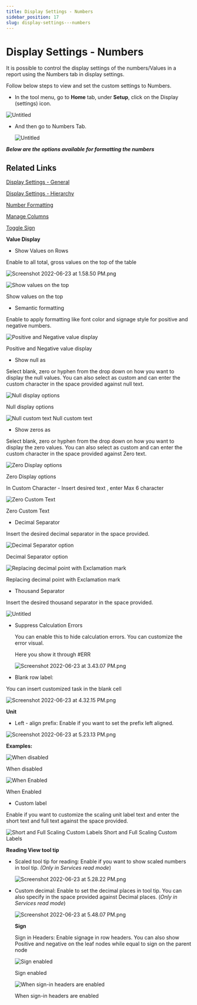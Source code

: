 ```yaml
---
title: Display Settings - Numbers
sidebar_position: 17
slug: display-settings---numbers
---
```



# Display Settings - Numbers

It is possible to control the display settings of the numbers/Values in a report using the Numbers tab in display settings.

Follow below steps to view and set the custom settings to Numbers.

- In the tool menu, go to **Home** tab, under **Setup**, click on the Display (settings) icon.

![Untitled](/img/Setting/Number/number1.png)

- And then go to Numbers Tab.
    
    ![Untitled](/img/Setting/Number/number2.png)

***Below are the options available for formatting the numbers***

## Related Links

[Display Settings - General](settings/display-settings---general/)

[Display Settings - Hierarchy](https://www.notion.so/Display-Settings-Hierarchy-3b103cd8025f4b5994049e6508020396)

[Number Formatting](build/number-formatting)

[Manage Columns](build/Managecolumn)

[Toggle Sign](https://www.notion.so/Toggle-Sign-7162aaf3d14348f9af5fb942ee0fc73e)

**Value Display** 

- Show Values on Rows

Enable to all total, gross values on the top of the table

![Screenshot 2022-06-23 at 1.58.50 PM.png](/img/Setting/Number/number3.png)

![Show values on the top](/img/Setting/Number/number4.png)

Show values on the top

- Semantic formatting

Enable to apply formatting like font color and signage style for positive and negative numbers.

![Positive and Negative value display](/img/Setting/Number/number5.png)

Positive and Negative value display

- Show null as

Select blank, zero or hyphen from the drop down on how you want to display the null values. You can also select as custom and can enter the custom character in the space provided against null text.

![Null display options](/img/Setting/Number/number6.png)

Null display options

![Null custom text](/img/Setting/Number/number7.png)
Null custom text

- Show zeros as

Select blank, zero or hyphen from the drop down on how you want to display the zero values. You can also select as custom and can enter the custom character in the space provided against Zero text.

![Zero Display options](/img/Setting/Number/number8.png)

Zero Display options

In Custom Character - Insert desired text , enter Max 6 character

![Zero Custom Text](/img/Setting/Number/number9.png)

Zero Custom Text

- Decimal Separator

Insert the desired decimal separator in the space provided.

![Decimal Separator option](/img/Setting/Number/number10.png)

Decimal Separator option

![Replacing decimal point with Exclamation mark](/img/Setting/Number/number11.png)

Replacing decimal point with Exclamation mark

- Thousand Separator

Insert the desired thousand separator in the space provided.

![Untitled](/img/Setting/Number/number12.png)

- Suppress Calculation Errors
    
    You can enable this to hide calculation errors. You can customize the error visual.
    
    Here you show it through #ERR
    
    ![Screenshot 2022-06-23 at 3.43.07 PM.png](/img/Setting/Number/number13.png)
    

- Blank row label:

You can insert customized task in the blank cell

![Screenshot 2022-06-23 at 4.32.15 PM.png](/img/Setting/Number/number14.png)

**Unit**

- Left - align prefix: Enable if you want to set the prefix left aligned.

![Screenshot 2022-06-23 at 5.23.13 PM.png](/img/Setting/Number/number15.png)

**Examples:**

![When disabled](/img/Setting/Number/number16.png)

When disabled

![When Enabled](/img/Setting/Number/number17.png)

When Enabled

- Custom label

Enable if you want to customize the scaling unit label text and enter the short text and full text against the space provided.

![Short and Full Scaling Custom Labels](/img/Setting/Number/number18.png)
Short and Full Scaling Custom Labels

**Reading View tool tip**

- Scaled tool tip for reading: Enable if you want to show scaled numbers in tool tip. *(Only in Services read mode*)
    
    ![Screenshot 2022-06-23 at 5.28.22 PM.png](/img/Setting/Number/number19.png)
    
- Custom decimal: Enable to set the decimal places in tool tip. You can also specify in the space provided against Decimal places. (*Only in Services read mode*)
    
    ![Screenshot 2022-06-23 at 5.48.07 PM.png](/img/Setting/Number/number20.png)
    
    **Sign**
    
    Sign in Headers: Enable signage in row headers. You can also show Positive and negative on the leaf nodes while equal to sign on the parent node
    
    ![Sign enabled](/img/Setting/Number/number21.png)
    
    Sign enabled
    
    ![When sign-in headers are enabled](/img/Setting/Number/number22.png)
    
    When sign-in headers are enabled